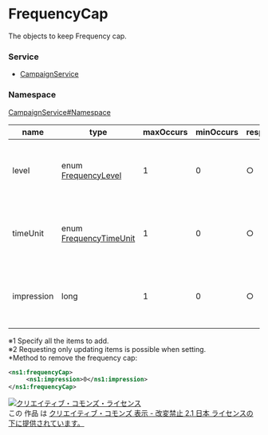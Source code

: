 # FrequencyCap
The objects to keep Frequency cap.
### Service
+ [CampaignService](../../services/CampaignService.md)

### Namespace
[CampaignService#Namespace](../../services/CampaignService.md#namespace)

| name | type | maxOccurs | minOccurs | response | add | set | remove | description | 
|---|---|---|---|---|---|---|---|---|
| level| enum <a href="./FrequencyLevel.md">FrequencyLevel</a>| 1| 0| ○| Optional<br>※1| Optional<br>※2| Ignore| SFrequency Cap Level (Campaign or Ad Group or Ad) |
| timeUnit| enum <a href="./FrequencyTimeUnit.md">FrequencyTimeUnit</a>| 1| 0| ○| Optional<br>※1| Optional<br>※2| Ignore| Frequency Cap Time (Campaign or Ad Group or Ad) |
| impression| long| 1| 0| ○| Optional<br>※1| Optional<br>※2| Ignore| Maximum Number of Ad Impressions to Unique User |

※1 Specify all the items to add.<br>
※2 Requesting only updating items is possible when setting.<br>
*Method to remove the frequency cap:<br>
```xml
<ns1:frequencyCap>
　　　<ns1:impression>0</ns1:impression>
</ns1:frequencyCap>
```

<a rel="license" href="http://creativecommons.org/licenses/by-nd/2.1/jp/"><img alt="クリエイティブ・コモンズ・ライセンス" style="border-width:0" src="https://i.creativecommons.org/l/by-nd/2.1/jp/88x31.png" /></a><br />この 作品 は <a rel="license" href="http://creativecommons.org/licenses/by-nd/2.1/jp/">クリエイティブ・コモンズ 表示 - 改変禁止 2.1 日本 ライセンスの下に提供されています。</a>
